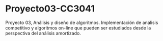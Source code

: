 # Proyecto03-CC3041
Proyecto 03, Análisis y diseño de algoritmos. Implementación de análisis competitivo y algoritmos on-line que pueden ser estudiados desde la perspectiva del análisis amortizado.
